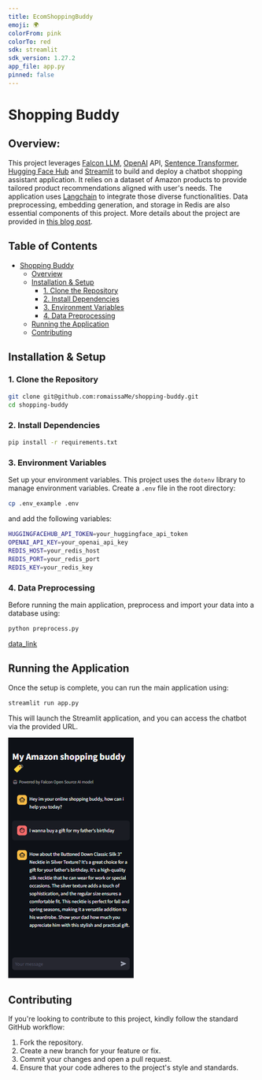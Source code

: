 ```yaml
---
title: EcomShoppingBuddy
emoji: 🌍
colorFrom: pink
colorTo: red
sdk: streamlit
sdk_version: 1.27.2
app_file: app.py
pinned: false
---
```

# Shopping Buddy

## Overview:

This project leverages [Falcon LLM](https://falconllm.tii.ae/), [OpenAI](openai.com) API, [Sentence Transformer](https://www.sbert.net/docs/installation.html#install-sentencetransformers), [Hugging Face Hub](https://huggingface.co/) and [Streamlit](https://docs.streamlit.io/) to build and deploy a chatbot shopping assistant application. It relies on a dataset of Amazon products to provide tailored product recommendations aligned with user's needs. The application uses [Langchain](https://www.langchain.com/) to integrate those diverse functionalities. Data preprocessing, embedding generation, and storage in Redis are also essential components of this project.
More details about the project are provided in [this blog post](insertalink.com).

## Table of Contents

- [Shopping Buddy](#shopping-buddy)
  * [Overview](#overview)
  * [Installation & Setup](#installation--setup)
    + [1. Clone the Repository](#1-clone-the-repository)
    + [2. Install Dependencies](#2-install-dependencies)
    + [3. Environment Variables](#3-environment-variables)
    + [4. Data Preprocessing](#4-data-preprocessing)
  * [Running the Application](#running-the-application)
  * [Contributing](#contributing)


## Installation & Setup

### 1. Clone the Repository

```bash
git clone git@github.com:romaissaMe/shopping-buddy.git
cd shopping-buddy
```

### 2. Install Dependencies

```bash
pip install -r requirements.txt
```

### 3. Environment Variables

Set up your environment variables. This project uses the `dotenv` library to manage environment variables. Create a `.env` file in the root directory:
```bash
cp .env_example .env
```

and add the following variables:

```bash
HUGGINGFACEHUB_API_TOKEN=your_huggingface_api_token
OPENAI_API_KEY=your_openai_api_key
REDIS_HOST=your_redis_host
REDIS_PORT=your_redis_port
REDIS_KEY=your_redis_key
```

### 4. Data Preprocessing

Before running the main application, preprocess and import your data into a database using:

```bash
python preprocess.py
```
[data_link](https://drive.google.com/file/d/1tHWB6u3yQCuAgOYc-DxtZ8Mru3uV5_lj/view)

## Running the Application

Once the setup is complete, you can run the main application using:

```bash
streamlit run app.py
```

This will launch the Streamlit application, and you can access the chatbot via the provided URL.

<img
  src="./ShoppingBudddy.png"
  style="display: inline-block;margin: 0 auto ; max-width:400px">

## Contributing

If you're looking to contribute to this project, kindly follow the standard GitHub workflow:

1. Fork the repository.
2. Create a new branch for your feature or fix.
3. Commit your changes and open a pull request.
4. Ensure that your code adheres to the project's style and standards.
